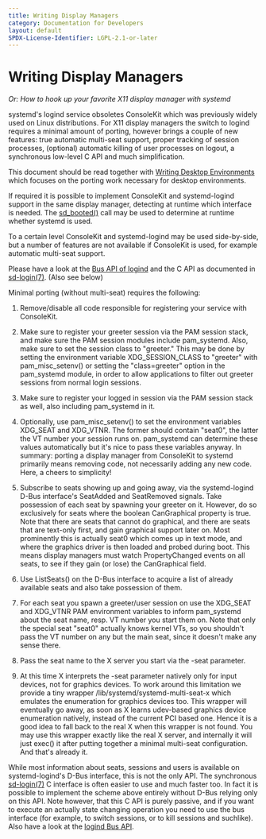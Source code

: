 ```yaml
---
title: Writing Display Managers
category: Documentation for Developers
layout: default
SPDX-License-Identifier: LGPL-2.1-or-later
---
```


# Writing Display Managers

_Or: How to hook up your favorite X11 display manager with systemd_

systemd's logind service obsoletes ConsoleKit which was previously widely used on Linux distributions.
For X11 display managers the switch to logind requires a minimal amount of porting, however brings a couple of new features:
true automatic multi-seat support, proper tracking of session processes, (optional) automatic killing of user processes on logout, a synchronous low-level C API and much simplification.

This document should be read together with [Writing Desktop Environments](WRITING_DESKTOP_ENVIRONMENTS) which focuses on the porting work necessary for desktop environments.

If required it is possible to implement ConsoleKit and systemd-logind support in the same display manager, detecting at runtime which interface is needed.
The [sd_booted()](http://www.freedesktop.org/software/systemd/man/sd_booted.html) call may be used to determine at runtime whether systemd is used.

To a certain level ConsoleKit and systemd-logind may be used side-by-side, but a number of features are not available if ConsoleKit is used, for example automatic multi-seat support.

Please have a look at the [Bus API of logind](https://www.freedesktop.org/software/systemd/man/latest/org.freedesktop.login1.html) and the C API as documented in [sd-login(7)](http://www.freedesktop.org/software/systemd/man/sd-login.html).
(Also see below)

Minimal porting (without multi-seat) requires the following:

1. Remove/disable all code responsible for registering your service with ConsoleKit.
2. Make sure to register your greeter session via the PAM session stack, and make sure the PAM session modules include pam_systemd.
   Also, make sure to set the session class to "greeter." This may be done by setting the environment variable XDG_SESSION_CLASS to "greeter" with pam_misc_setenv() or setting the "class=greeter" option in the pam_systemd module, in order to allow applications to filter out greeter sessions from normal login sessions.
3. Make sure to register your logged in session via the PAM session stack as well, also including pam_systemd in it.
4. Optionally, use pam_misc_setenv() to set the environment variables XDG_SEAT and XDG_VTNR.
   The former should contain "seat0", the latter the VT number your session runs on. pam_systemd can determine these values automatically but it's nice to pass these variables anyway.
In summary: porting a display manager from ConsoleKit to systemd primarily means removing code, not necessarily adding any new code. Here, a cheers to simplicity!

1. Subscribe to seats showing up and going away, via the systemd-logind D-Bus interface's SeatAdded and SeatRemoved signals.
   Take possession of each seat by spawning your greeter on it.
   However, do so exclusively for seats where the boolean CanGraphical property is true.
   Note that there are seats that cannot do graphical, and there are seats that are text-only first, and gain graphical support later on.
   Most prominently this is actually seat0 which comes up in text mode, and where the graphics driver is then loaded and probed during boot.
   This means display managers must watch PropertyChanged events on all seats, to see if they gain (or lose) the CanGraphical field.
2. Use ListSeats() on the D-Bus interface to acquire a list of already available seats and also take possession of them.
3. For each seat you spawn a greeter/user session on use the XDG_SEAT and XDG_VTNR PAM environment variables to inform pam_systemd about the seat name, resp.
   VT number you start them on. Note that only the special seat "seat0" actually knows kernel VTs, so you shouldn't pass the VT number on any but the main seat, since it doesn't make any sense there.
4. Pass the seat name to the X server you start via the -seat parameter.
5. At this time X interprets the -seat parameter natively only for input devices, not for graphics devices.
   To work around this limitation we provide a tiny wrapper /lib/systemd/systemd-multi-seat-x which emulates the enumeration for graphics devices too.
   This wrapper will eventually go away, as soon as X learns udev-based graphics device enumeration natively, instead of the current PCI based one.
   Hence it is a good idea to fall back to the real X when this wrapper is not found.
   You may use this wrapper exactly like the real X server, and internally it will just exec() it after putting together a minimal multi-seat configuration.
   And that's already it.

While most information about seats, sessions and users is available on systemd-logind's D-Bus interface, this is not the only API.
The synchronous [sd-login(7)](http://www.freedesktop.org/software/systemd/man/sd-login.html) C interface is often easier to use and much faster too.
In fact it is possible to implement the scheme above entirely without D-Bus relying only on this API.
Note however, that this C API is purely passive, and if you want to execute an actually state changing operation you need to use the bus interface (for example, to switch sessions, or to kill sessions and suchlike).
Also have a look at the [logind Bus API](https://www.freedesktop.org/software/systemd/man/latest/org.freedesktop.login1.html).
